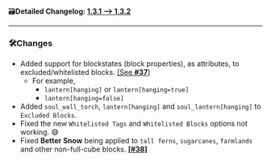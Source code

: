 🗃️**Detailed Changelog: [1.3.1 --> 1.3.2](https://github.com/UltimatChamp/BetterGrassify/compare/1.3.1+fabric.1.21.3...1.3.2+fabric.1.21.3)**

<hr>

### 🛠️Changes

- Added support for blockstates (block properties), as attributes, to excluded/whitelisted blocks. [[See **#37**]](https://github.com/UltimatChamp/BetterGrassify/issues/37#issuecomment-2489936492)
  - For example,
    - `lantern[hanging]` or `lantern[hanging=true]`
    - `lantern[hanging=false]`
- Added `soul_wall_torch`, `lantern[hanging]` and `soul_lantern[hanging]` to `Excluded Blocks`.
- Fixed the new `Whitelisted Tags` and `Whitelisted Blocks` options not working. 😅
- Fixed **Better Snow** being applied to `tall ferns`, `sugarcanes`, `farmlands` and other non-full-cube blocks.  [**[#38]**](https://github.com/UltimatChamp/BetterGrassify/issues/38)
